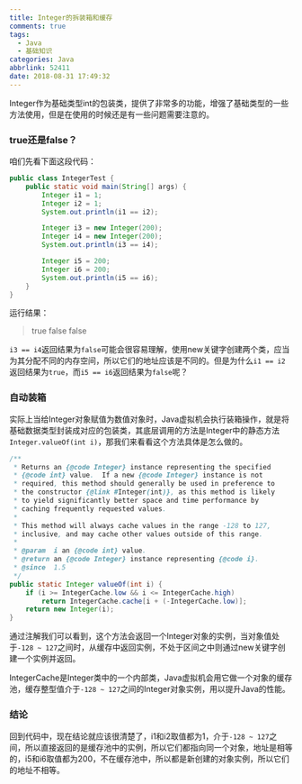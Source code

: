 ```yaml
---
title: Integer的拆装箱和缓存
comments: true
tags:
  - Java
  - 基础知识
categories: Java
abbrlink: 52411
date: 2018-08-31 17:49:32
---
```


Integer作为基础类型int的包装类，提供了非常多的功能，增强了基础类型的一些方法使用，但是在使用的时候还是有一些问题需要注意的。

<!-- more -->

### true还是false？

咱们先看下面这段代码：

```java
public class IntegerTest {
    public static void main(String[] args) {
        Integer i1 = 1;
        Integer i2 = 1;
        System.out.println(i1 == i2);

        Integer i3 = new Integer(200);
        Integer i4 = new Integer(200);
        System.out.println(i3 == i4);

        Integer i5 = 200;
        Integer i6 = 200;
        System.out.println(i5 == i6);
    }
}
```

运行结果：

> true
> false
> false

`i3 == i4`返回结果为`false`可能会很容易理解，使用new关键字创建两个类，应当为其分配不同的内存空间，所以它们的地址应该是不同的。但是为什么`i1 == i2`返回结果为`true`，而`i5 == i6`返回结果为`false`呢？

### 自动装箱

实际上当给Integer对象赋值为数值对象时，Java虚拟机会执行装箱操作，就是将基础数据类型封装成对应的包装类，其底层调用的方法是Integer中的静态方法`Integer.valueOf(int i)`，那我们来看看这个方法具体是怎么做的。

```java
/**
 * Returns an {@code Integer} instance representing the specified
 * {@code int} value.  If a new {@code Integer} instance is not
 * required, this method should generally be used in preference to
 * the constructor {@link #Integer(int)}, as this method is likely
 * to yield significantly better space and time performance by
 * caching frequently requested values.
 *
 * This method will always cache values in the range -128 to 127,
 * inclusive, and may cache other values outside of this range.
 *
 * @param  i an {@code int} value.
 * @return an {@code Integer} instance representing {@code i}.
 * @since  1.5
 */
public static Integer valueOf(int i) {
    if (i >= IntegerCache.low && i <= IntegerCache.high)
        return IntegerCache.cache[i + (-IntegerCache.low)];
    return new Integer(i);
}
```

通过注解我们可以看到，这个方法会返回一个Integer对象的实例，当对象值处于`-128 ~ 127`之间时，从缓存中返回实例，不处于区间之中则通过new关键字创建一个实例并返回。

IntegerCache是Integer类中的一个内部类，Java虚拟机会用它做一个对象的缓存池，缓存整型值介于`-128 ~ 127`之间的Integer对象实例，用以提升Java的性能。

### 结论

回到代码中，现在结论就应该很清楚了，i1和i2取值都为1，介于`-128 ~ 127`之间，所以直接返回的是缓存池中的实例，所以它们都指向同一个对象，地址是相等的，i5和i6取值都为200，不在缓存池中，所以都是新创建的对象实例，所以它们的地址不相等。